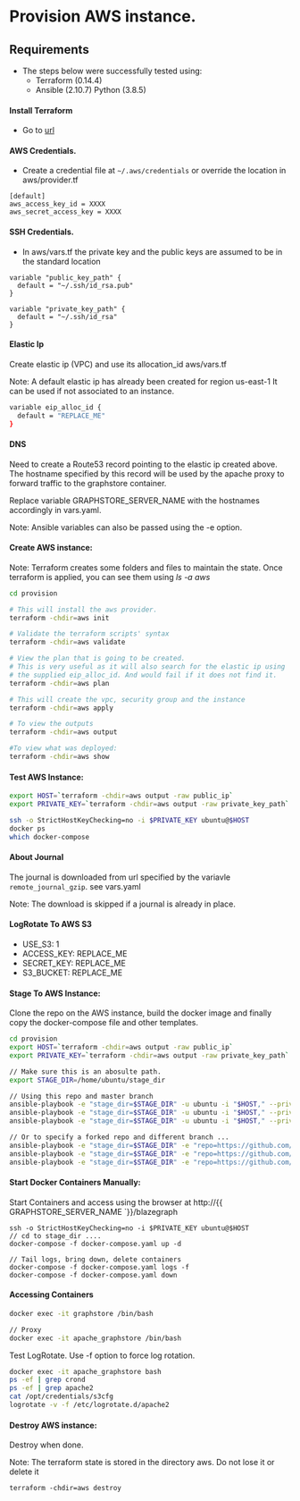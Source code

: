 # Provision AWS instance.

## Requirements 

- The steps below were successfully tested using:
    - Terraform (0.14.4)
    - Ansible   (2.10.7) Python (3.8.5)

#### Install Terraform

- Go to [url](https://learn.hashicorp.com/tutorials/terraform/install-cli)

#### AWS Credentials.
- Create a credential file at `~/.aws/credentials` or override the location in aws/provider.tf

```
[default]
aws_access_key_id = XXXX
aws_secret_access_key = XXXX
```
#### SSH Credentials.
- In aws/vars.tf the private key and the public keys are assumed to be in the standard location

```
variable "public_key_path" {
  default = "~/.ssh/id_rsa.pub"
}

variable "private_key_path" {
  default = "~/.ssh/id_rsa"
}

```

#### Elastic Ip

Create elastic ip (VPC) and use its allocation_id aws/vars.tf 

Note: A default elastic ip has already been created for region us-east-1
      It can be used if not associated to an instance. 

```sh
variable eip_alloc_id {
  default = "REPLACE_ME"
}
```

#### DNS 

Need to create a Route53 record pointing to the elastic ip created above.
The hostname specified by this record will be used by the apache proxy 
to forward traffic to the graphstore container.

Replace variable GRAPHSTORE_SERVER_NAME with the hostnames accordingly in vars.yaml.

Note: Ansible variables can also be passed using the -e option. 


#### Create AWS instance: 

Note: Terraform creates some folders and files to maintain the state. 
      Once terraform is applied, you can see them using <i>ls -a aws</i>

```sh
cd provision

# This will install the aws provider. 
terraform -chdir=aws init

# Validate the terraform scripts' syntax
terraform -chdir=aws validate

# View the plan that is going to be created.
# This is very useful as it will also search for the elastic ip using 
# the supplied eip_alloc_id. And would fail if it does not find it.
terraform -chdir=aws plan

# This will create the vpc, security group and the instance
terraform -chdir=aws apply

# To view the outputs
terraform -chdir=aws output 

#To view what was deployed:
terraform -chdir=aws show 
```

#### Test AWS Instance: 

```sh
export HOST=`terraform -chdir=aws output -raw public_ip`
export PRIVATE_KEY=`terraform -chdir=aws output -raw private_key_path`

ssh -o StrictHostKeyChecking=no -i $PRIVATE_KEY ubuntu@$HOST
docker ps
which docker-compose
```

#### About Journal

The journal is downloaded from url specified by the variavle `remote_journal_gzip`. see vars.yaml

Note: The download is skipped if a journal is already in place.

#### LogRotate To AWS S3
  - USE_S3: 1
  - ACCESS_KEY: REPLACE_ME
  - SECRET_KEY: REPLACE_ME
  - S3_BUCKET: REPLACE_ME

#### Stage To AWS Instance: 

Clone the repo on the AWS instance, build the docker image and finally copy the docker-compose file
and other templates. 

```sh
cd provision
export HOST=`terraform -chdir=aws output -raw public_ip`
export PRIVATE_KEY=`terraform -chdir=aws output -raw private_key_path`

// Make sure this is an abosulte path.
export STAGE_DIR=/home/ubuntu/stage_dir

// Using this repo and master branch
ansible-playbook -e "stage_dir=$STAGE_DIR" -u ubuntu -i "$HOST," --private-key $PRIVATE_KEY build_image.yaml 
ansible-playbook -e "stage_dir=$STAGE_DIR" -u ubuntu -i "$HOST," --private-key $PRIVATE_KEY stage.yaml 
ansible-playbook -e "stage_dir=$STAGE_DIR" -u ubuntu -i "$HOST," --private-key $PRIVATE_KEY start_services.yaml 

// Or to specify a forked repo and different branch ...
ansible-playbook -e "stage_dir=$STAGE_DIR" -e "repo=https://github.com/..." -e "branch=..." -u ubuntu -i "$HOST," --private-key $PRIVATE_KEY build_image.yaml 
ansible-playbook -e "stage_dir=$STAGE_DIR" -e "repo=https://github.com/..." -e "branch=..." -u ubuntu -i "$HOST," --private-key $PRIVATE_KEY stage.yaml 
ansible-playbook -e "stage_dir=$STAGE_DIR" -e "repo=https://github.com/..." -e "branch=..." -u ubuntu -i "$HOST," --private-key $PRIVATE_KEY start_services.yaml
```

#### Start Docker Containers Manually: 

Start Containers and access using the browser at http://{{ GRAPHSTORE_SERVER_NAME `}}/blazegraph

```
ssh -o StrictHostKeyChecking=no -i $PRIVATE_KEY ubuntu@$HOST
// cd to stage_dir ....
docker-compose -f docker-compose.yaml up -d

// Tail logs, bring down, delete containers
docker-compose -f docker-compose.yaml logs -f  
docker-compose -f docker-compose.yaml down
```

#### Accessing Containers

```sh
docker exec -it graphstore /bin/bash

// Proxy
docker exec -it apache_graphstore /bin/bash
```

Test LogRotate. Use -f option to force log rotation.

```sh
docker exec -it apache_graphstore bash
ps -ef | grep crond
ps -ef | grep apache2
cat /opt/credentials/s3cfg
logrotate -v -f /etc/logrotate.d/apache2
```

#### Destroy AWS instance:

Destroy when done.

Note: The terraform state is stored in the directory aws. 
      Do not lose it or delete it

```
terraform -chdir=aws destroy
```
